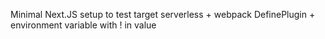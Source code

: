 Minimal Next.JS setup to test target serverless + webpack DefinePlugin + environment variable with ! in value